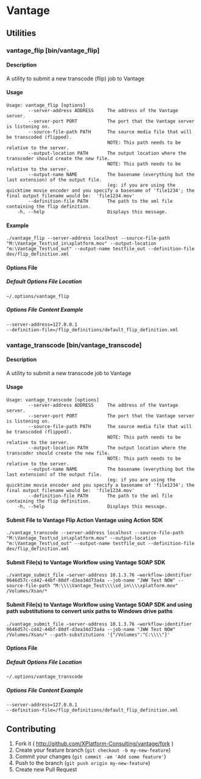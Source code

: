 # Vantage

## Utilities

### vantage_flip [bin/vantage_flip]

#### Description
  A utility to submit a new transcode (flip) job to Vantage

#### Usage
    Usage: vantage_flip [options]
            --server-address ADDRESS     The address of the Vantage server.
            --server-port PORT           The port that the Vantage server is listening on.
            --source-file-path PATH      The source media file that will be transcoded (flipped).
                                         NOTE: This path needs to be relative to the server.
            --output-location PATH       The output location where the transcoder should create the new file.
                                         NOTE: This path needs to be relative to the server.
            --output-name NAME           The basename (everything but the last extension) of the output file.
                                         (eg: if you are using the quicktime movie encoder and you specify a basename of 'file1234'; the final output filename would be:  'file1234.mov'
            --definition-file PATH       The path to the xml file containing the flip definition.
        -h, --help                       Displays this message.

#### Example
    ./vantage_flip --server-address localhost --source-file-path "M:\Vantage_Test\sd_in\xplatform.mov" --output-location "m:\Vantage_Test\sd_out" --output-name testfile_out --definition-file dev/flip_definition.xml

#### Options File

##### Default Options File Location
    ~/.options/vantage_flip

##### Options File Content Example
    --server-address=127.0.0.1
    --definition-file=/flip_definitions/default_flip_definition.xml

### vantage_transcode [bin/vantage_transcode]

#### Description
  A utility to submit a new transcode job to Vantage

#### Usage
    Usage: vantage_transcode [options]
            --server-address ADDRESS     The address of the Vantage server.
            --server-port PORT           The port that the Vantage server is listening on.
            --source-file-path PATH      The source media file that will be transcoded (flipped).
                                         NOTE: This path needs to be relative to the server.
            --output-location PATH       The output location where the transcoder should create the new file.
                                         NOTE: This path needs to be relative to the server.
            --output-name NAME           The basename (everything but the last extension) of the output file.
                                         (eg: if you are using the quicktime movie encoder and you specify a basename of 'file1234'; the final output filename would be:  'file1234.mov'
            --definition-file PATH       The path to the xml file containing the flip definition.
        -h, --help                       Displays this message.

#### Submit File to Vantage Flip Action Vantage using Action SDK
    ./vantage_transcode --server-address localhost --source-file-path "M:\Vantage_Test\sd_in\xplatform.mov" --output-location "m:\Vantage_Test\sd_out" --output-name testfile_out --definition-file dev/flip_definition.xml

#### Submit File(s) to Vantage Workflow using Vantage SOAP SDK

    ./vantage_submit_file —server-address 10.1.3.76 —workflow-identifier 9646d57c-cd42-44bf-80df-d3ea34d73a4a --job-name "JWW Test NOW" --source-file-path "M:\\\\Vantage_Test\\\\sd_in\\\\xplatform.mov" /Volumes/Xsan/*

#### Submit File(s) to Vantage Workflow using Vantage SOAP SDK and using path substitutions to convert unix paths to Windows drive paths

    ./vantage_submit_file —server-address 10.1.3.76 —workflow-identifier 9646d57c-cd42-44bf-80df-d3ea34d73a4a --job-name "JWW Test NOW" /Volumes/Xsan/* --path-substitutions '{"/Volumes":"C:\\\\"}'
    

#### Options File

##### Default Options File Location
    ~/.options/vantage_transcode

##### Options File Content Example
    --server-address=127.0.0.1
    --definition-file=/flip_definitions/default_flip_definition.xml



## Contributing

1. Fork it ( http://github.com/XPlatform-Consulting/vantage/fork )
2. Create your feature branch (`git checkout -b my-new-feature`)
3. Commit your changes (`git commit -am 'Add some feature'`)
4. Push to the branch (`git push origin my-new-feature`)
5. Create new Pull Request

